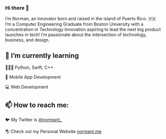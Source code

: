 ### Hi there 👋

I’m Norman, an innovator born and raised in the island of Puerto Rico. 🇵🇷  I’m a Computer Engineering Graduate from Boston University with a concentration in Technology Innovation aspiring to lead the next big product launches in tech! I’m passionate about the intersection of technology, business, and design. 

## 🌱 I’m currently learning
👨🏻‍💻 Python, Swift, C++

📱 Mobile App Development

💻 Web Development

## 📫 How to reach me:
🐦 My Twitter is [@normant_](https://twitter.com/normantv "My Twitter")

🌎 Check out my Personal Website [normant.me](https://normant.me "My Personal Website")

<!--
**normantv/normantv** is a ✨ _special_ ✨ repository because its `README.md` (this file) appears on your GitHub profile.

Here are some ideas to get you started:

- 🔭 I’m currently working on ...
- 🌱 I’m currently learning ...
- 👯 I’m looking to collaborate on ...
- 🤔 I’m looking for help with ...
- 💬 Ask me about ...
- 📫 How to reach me: ...
- 😄 Pronouns: ...
- ⚡ Fun fact: ...
-->

